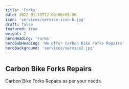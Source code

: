 ```yaml
---
title: 'Forks'
date: 2022-01-15T12:00:00+05:00
icon: 'services/service-icon-b.jpg'
draft: false
featured: true
weight: 2
heroHeading: 'Forks'
heroSubHeading: 'We offer Carbon Bike Forks Repairs'
heroBackground: 'services/service2.jpg'
---
```


## Carbon Bike Forks Repairs

Carbon Bike Forks Repairs as per your needs